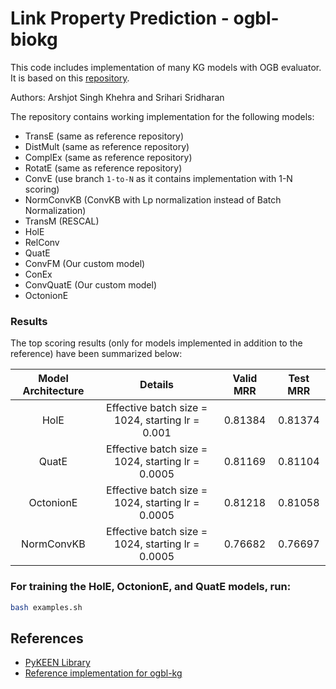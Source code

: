 # Link Property Prediction - ogbl-biokg
This code includes implementation of many KG models with OGB evaluator. It is based on this [repository](https://github.com/DeepGraphLearning/KnowledgeGraphEmbedding).

Authors: Arshjot Singh Khehra and Srihari Sridharan

The repository contains working implementation for the following models:
- TransE (same as reference repository)
- DistMult (same as reference repository)
- ComplEx (same as reference repository)
- RotatE (same as reference repository)
- ConvE (use branch `1-to-N` as it contains implementation with 1-N scoring)
- NormConvKB (ConvKB with Lp normalization instead of Batch Normalization)
- TransM (RESCAL)
- HolE
- RelConv
- QuatE
- ConvFM (Our custom model)
- ConEx
- ConvQuatE (Our custom model)
- OctonionE

### Results
The top scoring results (only for models implemented in addition to the reference) have been summarized below:

| Model Architecture        | Details | Valid MRR | Test MRR
|:-------------------------:|:-------:|:-------------------------:|:-----------------------:|
| HolE  | Effective batch size = 1024, starting lr = 0.001 | 0.81384 | 0.81374
| QuatE  | Effective batch size = 1024, starting lr = 0.0005 | 0.81169 | 0.81104
| OctonionE  | Effective batch size = 1024, starting lr = 0.0005 | 0.81218 | 0.81058
| NormConvKB  | Effective batch size = 1024, starting lr = 0.0005 | 0.76682 | 0.76697

### For training the HolE, OctonionE, and QuatE models, run:
```bash
bash examples.sh
```

## References
- [PyKEEN Library](https://github.com/pykeen/pykeen)
- [Reference implementation for ogbl-kg](https://github.com/DeepGraphLearning/KnowledgeGraphEmbedding)
